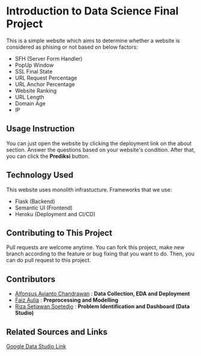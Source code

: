 # Introduction to Data Science Final Project

This is a simple website which aims to determine whether a website is considered as phising or not based on below factors:
- SFH (Server Form Handler)
- PopUp Window
- SSL Final State
- URL Request Percentage
- URL Anchor Percentage
- Website Ranking
- URL Length
- Domain Age
- IP

## Usage Instruction
You can just open the website by clicking the deployment link on the about section. Answer the questions based on your website's condition. After that, you can click the **Prediksi** button.

## Technology Used
This website uses monolith infrastucture. Frameworks that we use:
- Flask (Backend)
- Semantic UI (Frontend)
- Heroku (Deployment and CI/CD)

## Contributing to This Project
Pull requests are welcome anytime. You can fork this project, make new branch according to the feature or bug fixing that you want to do. Then, you can do pull request to this project.

## Contributors
- [Alfonsus Avianto Chandrawan](https://github.com/alfonsus20) : **Data Collection, EDA and Deployment**
- [Faiz Aulia](https://github.com/faizaulia) : **Preprocessing and Modelling**
- [Riza Setiawan Soetedjo](https://github.com/riz-S) : **Problem Identification and Dashboard (Data Studio)**

## Related Sources and Links
[Google Data Studio Link](https://datastudio.google.com/reporting/8ed9a6a5-37bc-4bdf-9659-ee964fa55e9b)
